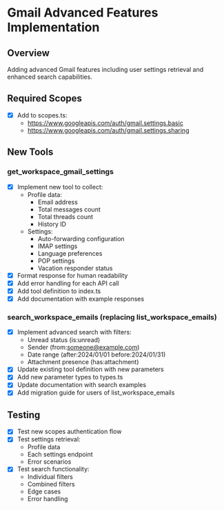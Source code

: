 # Gmail Advanced Features Implementation

## Overview
Adding advanced Gmail features including user settings retrieval and enhanced search capabilities.

## Required Scopes
- [x] Add to scopes.ts:
  - https://www.googleapis.com/auth/gmail.settings.basic
  - https://www.googleapis.com/auth/gmail.settings.sharing

## New Tools

### get_workspace_gmail_settings
- [x] Implement new tool to collect:
  - Profile data:
    - Email address
    - Total messages count
    - Total threads count
    - History ID
  - Settings:
    - Auto-forwarding configuration
    - IMAP settings
    - Language preferences
    - POP settings
    - Vacation responder status
- [x] Format response for human readability
- [x] Add error handling for each API call
- [x] Add tool definition to index.ts
- [x] Add documentation with example responses

### search_workspace_emails (replacing list_workspace_emails)
- [x] Implement advanced search with filters:
  - Unread status (is:unread)
  - Sender (from:someone@example.com)
  - Date range (after:2024/01/01 before:2024/01/31)
  - Attachment presence (has:attachment)
- [x] Update existing tool definition with new parameters
- [x] Add new parameter types to types.ts
- [x] Update documentation with search examples
- [x] Add migration guide for users of list_workspace_emails

## Testing
- [x] Test new scopes authentication flow
- [x] Test settings retrieval:
  - Profile data
  - Each settings endpoint
  - Error scenarios
- [x] Test search functionality:
  - Individual filters
  - Combined filters
  - Edge cases
  - Error handling
